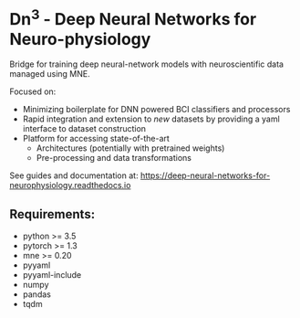 # Dn<sup>3</sup> - Deep Neural Networks for Neuro-physiology
Bridge for training deep neural-network models with neuroscientific data managed using MNE.

Focused on:
 * Minimizing boilerplate for DNN powered BCI classifiers and processors 
 * Rapid integration and extension to _new_ datasets by providing a yaml interface to dataset construction
 * Platform for accessing state-of-the-art
   * Architectures (potentially with pretrained weights) 
   * Pre-processing and data transformations
   
See guides and documentation at:
https://deep-neural-networks-for-neurophysiology.readthedocs.io

## Requirements:
 * python >= 3.5
 * pytorch >= 1.3
 * mne >= 0.20
 * pyyaml
 * pyyaml-include
 * numpy
 * pandas
 * tqdm
 